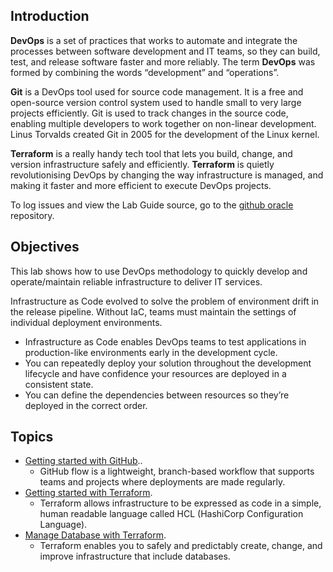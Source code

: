 ## Introduction

**DevOps** is a set of practices that works to automate and integrate the processes between software development and IT teams, so they can build, test, and release software faster and more reliably. The term **DevOps** was formed by combining the words “development” and “operations”.

**Git** is a DevOps tool used for source code management. It is a free and open-source version control system used to handle small to very large projects efficiently. Git is used to track changes in the source code, enabling multiple developers to work together on non-linear development. Linus Torvalds created Git in 2005 for the development of the Linux kernel.

**Terraform** is a really handy tech tool that lets you build, change, and version infrastructure safely and efficiently. **Terraform** is quietly revolutionising DevOps by changing the way infrastructure is managed, and making it faster and more efficient to execute DevOps projects.

To log issues and view the Lab Guide source, go to the [github oracle](https://github.com/oracle/learning-library/issues/new) repository.

## Objectives

This lab shows how to use DevOps methodology to quickly develop and operate/maintain reliable infrastructure to deliver IT services.

Infrastructure as Code evolved to solve the problem of environment drift in the release pipeline. Without IaC, teams must maintain the settings of individual deployment environments.

* Infrastructure as Code enables DevOps teams to test applications in production-like environments early in the development cycle.
* You can repeatedly deploy your solution throughout the development lifecycle and have confidence your resources are deployed in a consistent state.
* You can define the dependencies between resources so they’re deployed in the correct order.

## Topics

* [Getting started with GitHub](scripts/terraform/gitBeginner.md)..
    - GitHub flow is a lightweight, branch-based workflow that supports teams and projects where deployments are made regularly.
* [Getting started with Terraform](scripts/terraform/tfBeginner.md).
    - Terraform allows infrastructure to be expressed as code in a simple, human readable language called HCL (HashiCorp Configuration Language).
* [Manage Database with Terraform](scripts/terraform/tf4Db.md).
    - Terraform enables you to safely and predictably create, change, and improve infrastructure that include databases.